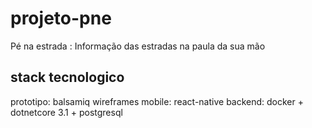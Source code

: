 # projeto-pne

Pé na estrada : Informação das estradas na paula da sua mão

## stack tecnologico

prototipo: balsamiq wireframes
mobile: react-native
backend: docker + dotnetcore 3.1 + postgresql
